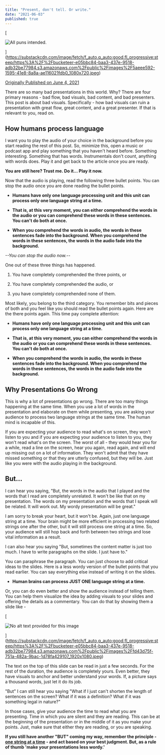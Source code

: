 ```yaml
---
title: "Present, don't tell. Or write."
date: "2021-06-03"
published: true
---
```

[

![All puns intended.](https://bucketeer-e05bbc84-baa3-437e-9518-adb32be77984.s3.amazonaws.com/public/images/5aeee592-1595-41e8-8a8a-ae116021fdb0_1080x720.jpeg)



](https://substackcdn.com/image/fetch/f_auto,q_auto:good,fl_progressive:steep/https%3A%2F%2Fbucketeer-e05bbc84-baa3-437e-9518-adb32be77984.s3.amazonaws.com%2Fpublic%2Fimages%2F5aeee592-1595-41e8-8a8a-ae116021fdb0_1080x720.jpeg)

[Originally Published on June 4, 2021](https://www.linkedin.com/pulse/please-make-your-presentations-less-wordy-prashant-bhudwal/)

There are so many bad presentations in this world. Why? There are four primary reasons - bad flow, bad visuals, bad content, and bad presenters. This post is about bad visuals. Specifically - how bad visuals can ruin a presentation with great flow, great content, and a great presenter. If that is relevant to you, read on.

How humans process language
---------------------------

I want you to play the audio of your choice in the background before you start reading the rest of this post. So, minimize this, open a music or podcast app and play something that you haven't heard before. Something interesting. Something that has words. Instrumentals don't count, anything with words does. Play it and get back to the article once you are ready.

**You are still here? Trust me. Do it... Play it now.**

Now that the audio is playing, read the following three bullet points. You can stop the audio once you are done reading the bullet points.

-   **Humans have only one language processing unit and this unit can process only one language string at a time.**
    
-   **That is, at this very moment, you can either comprehend the words in the audio or you can comprehend these words in these sentences. You can't do both at once.**
    
-   **When you comprehend the words in audio, the words in these sentences fade into the background. When you comprehend the words in these sentences, the words in the audio fade into the background.**
    

_\--You can stop the audio now.--_

One out of these three things has happened.

1.  You have completely comprehended the three points, or
    
2.  You have completely comprehended the audio, or
    
3.  you have completely comprehended none of them.
    

Most likely, you belong to the third category. You remember bits and pieces of both and you feel like you should read the bullet points again. Here are the there points again. This time pay complete attention:

-   **Humans have only one language processing unit and this unit can process only one language string at a time.**
    
-   **That is, at this very moment, you can either comprehend the words in the audio or you can comprehend these words in these sentences. You can't do both at once.**
    
-   **When you comprehend the words in audio, the words in these sentences fade into the background. When you comprehend the words in these sentences, the words in the audio fade into the background.**
    

Why Presentations Go Wrong
--------------------------

This is why a lot of presentations go wrong. There are too many things happening at the same time. When you use a lot of words in the presentation and elaborate on them while presenting, you are asking your audience to process two language strings at the same time. The human mind is incapable of this.

If you are expecting your audience to read what's on screen, they won't listen to you and if you are expecting your audience to listen to you, they won't read what's on the screen. The worst of all - they would hear you for a while, read a line on the screen, hear you again, read again, and will end up missing out on a lot of information. They won't admit that they have missed something or that they are utterly confused, but they will be. Just like you were with the audio playing in the background.

But...
------

I can hear you saying, "But, the words in the audio that I played and the words that I read are completely unrelated. It won't be like that on my presentation. The words on my presentation and the words that I speak will be related. It will work out. My wordy presentation will be great."

I am sorry to break your heart, but it won't be. Again, just one language string at a time. Your brain might be more efficient in processing two related strings one after the other, but it will still process one string at a time. So, your audience will still hop back and forth between two strings and lose vital information as a result.

I can also hear you saying "But, sometimes the content matter is just too much. I have to write paragraphs on the slide. I just have to."

You can paraphrase the paragraph. You can just choose to add critical ideas to the slides. Here is a less wordy version of the bullet points that you read earlier. You can say everything else instead of writing it on the slides.

-   **Human brains can process JUST ONE language string at a time.**
    

Or, you can do even better and show the audience instead of telling them. You can help them visualize the idea by adding visuals to your slides and offering the details as a commentary. You can do that by showing them a slide like -

[

![No alt text provided for this image](https://bucketeer-e05bbc84-baa3-437e-9518-adb32be77984.s3.amazonaws.com/public/images/fd43d75f-751a-482a-9bac-1d78fa429107_1920x1080.jpeg)



](https://substackcdn.com/image/fetch/f_auto,q_auto:good,fl_progressive:steep/https%3A%2F%2Fbucketeer-e05bbc84-baa3-437e-9518-adb32be77984.s3.amazonaws.com%2Fpublic%2Fimages%2Ffd43d75f-751a-482a-9bac-1d78fa429107_1920x1080.jpeg)

The text on the top of this slide can be read in just a few seconds. For the rest of the duration, the audience is completely yours. Even better, they have visuals to anchor and better understand your words. If, a picture says a thousand words, just let it do its job.

"But" I can still hear you saying "What if I just can't shorten the length of sentences on the screen? What if it was a definition? What if it was something legal in nature?"

In those cases, give your audience the time to read what you are presenting. Time in which you are silent and they are reading. This can be at the beginning of the presentation or in the middle of it as you make your points. Just, make sure that either they are reading, or you are speaking.

**If you still have another "BUT" coming my way, remember the principle - [one string at a time](https://en.wikipedia.org/wiki/Human_multitasking) - and act based on your best judgment. But, as a rule of thumb 'make your presentations less wordy.'**
